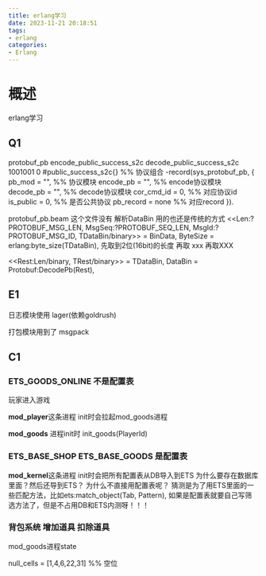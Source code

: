 ```yaml
---
title: erlang学习
date: 2023-11-21 20:18:51
tags:
- erlang
categories:
- Erlang
---
```


# 概述

erlang学习

<!--more-->

## Q1

protobuf_pb
encode_public_success_s2c
decode_public_success_s2c
1001001
0
#public_success_s2c{}
%% 协议组合
-record(sys_protobuf_pb, {
pb_mod = "",                                                          %% 协议模块
encode_pb = "",                                                       %% encode协议模块
decode_pb = "",                                                       %% decode协议模块
cor_cmd_id = 0,                                                       %% 对应协议id
is_public = 0,                                                        %% 是否公共协议
pb_record = none                                                      %% 对应record
}).



protobuf_pb.beam 这个文件没有
解析DataBin 用的也还是传统的方式
<<Len:?PROTOBUF_MSG_LEN, MsgSeq:?PROTOBUF_SEQ_LEN, MsgId:?PROTOBUF_MSG_ID, TDataBin/binary>> = BinData,
ByteSize = erlang:byte_size(TDataBin),
先取到2位(16bit)的长度 再取 xxx 再取XXX

<<Rest:Len/binary, TRest/binary>> = TDataBin,
DataBin = Protobuf:DecodePb(Rest),







## E1
日志模块使用
lager(依赖goldrush)


打包模块用到了
msgpack


## C1


### ETS_GOODS_ONLINE 不是配置表

玩家进入游戏

**mod_player**这条进程
init时会拉起mod_goods进程

**mod_goods** 进程init时
init_goods(PlayerId)


### ETS_BASE_SHOP  ETS_BASE_GOODS 是配置表

**mod_kernel**这条进程
init时会把所有配置表从DB导入到ETS
为什么要存在数据库里面？然后还导到ETS？
为什么不直接用配置表呢？
猜测是为了用ETS里面的一些匹配方法，比如ets:match_object(Tab, Pattern),
如果是配置表就要自己写筛选方法了，但是不占用DB和ETS内测呀！！！

### 背包系统 增加道具  扣除道具  

mod_goods进程state

null_cells = [1,4,6,22,31] %% 空位















